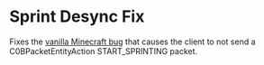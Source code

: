 # Sprint Desync Fix

Fixes the [vanilla Minecraft bug](https://bugs.mojang.com/browse/MC-69459) that causes the client to not send a C0BPacketEntityAction START_SPRINTING packet.
